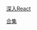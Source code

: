 [深入React](https://segmentfault.com/a/1190000012432236)

[合集](https://segmentfault.com/a/1190000013857582)